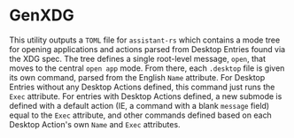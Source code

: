 # GenXDG

This utility outputs a `TOML` file for `assistant-rs` which contains a mode tree for opening applications and actions parsed from 
Desktop Entries found via the XDG spec. The tree defines a single root-level message, `open`, that moves to the central `open app` mode.
From there, each `.desktop` file is given its own command, parsed from the English `Name` attribute. For Desktop Entries without any 
Desktop Actions defined, this command just runs the `Exec` attribute. For entries with Desktop Actions defined, a new submode is defined 
with a default action (IE, a command with a blank `message` field) equal to the `Exec` attribute, and other commands defined based 
on each Desktop Action's own `Name` and `Exec` attributes. 